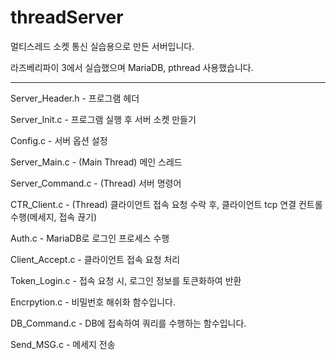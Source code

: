 # threadServer
멀티스레드 소켓 통신 실습용으로 만든 서버입니다.

라즈베리파이 3에서 실습했으며 MariaDB, pthread 사용했습니다. 
<hr>

Server_Header.h - 프로그램 헤더

Server_Init.c - 프로그램 실행 후 서버 소켓 만들기

Config.c - 서버 옵션 설정

Server_Main.c - (Main Thread) 메인 스레드

Server_Command.c - (Thread) 서버 명령어

CTR_Client.c - (Thread) 클라이언트 접속 요청 수락 후, 클라이언트 tcp 연결 컨트롤 수행(메세지, 접속 끊기)

Auth.c - MariaDB로 로그인 프로세스 수행

Client_Accept.c - 클라이언트 접속 요청 처리

Token_Login.c - 접속 요청 시, 로그인 정보를 토큰화하여 반환

Encrpytion.c - 비밀번호 해쉬화 함수입니다.

DB_Command.c - DB에 접속하여 쿼리를 수행하는 함수입니다.

Send_MSG.c - 메세지 전송
